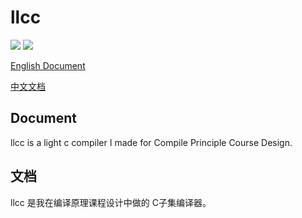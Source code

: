 # llcc
![](https://img.shields.io/badge/language-c++-green.svg)
![](https://img.shields.io/badge/license-MIT-blue.svg)

[English Document](#Document) 

[中文文档](#文档) 



## Document

llcc is a light c compiler I made for Compile Principle Course Design.





## 文档

llcc 是我在编译原理课程设计中做的 C子集编译器。